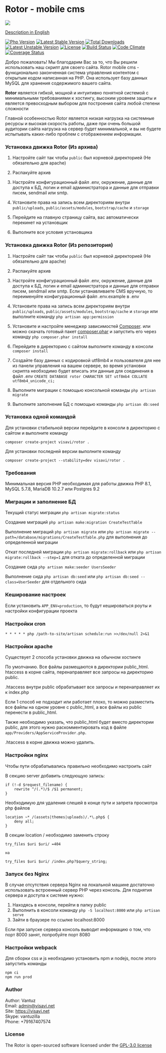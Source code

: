 Rotor - mobile cms
=========

![](/public/assets/img/images/logo.png) 

[Description in English](https://github.com/visavi/rotor/blob/master/readme.md)

[![Php Version](https://img.shields.io/packagist/php-v/visavi/rotor)](https://php.net)
[![Latest Stable Version](https://poser.pugx.org/visavi/rotor/v/stable)](https://packagist.org/packages/visavi/rotor)
[![Total Downloads](https://poser.pugx.org/visavi/rotor/downloads)](https://packagist.org/packages/visavi/rotor)
[![Latest Unstable Version](https://poser.pugx.org/visavi/rotor/v/unstable)](https://packagist.org/packages/visavi/rotor)
[![License](https://poser.pugx.org/visavi/rotor/license)](https://packagist.org/packages/visavi/rotor)
[![Build Status](https://www.travis-ci.com/visavi/rotor.svg?branch=master)](https://www.travis-ci.com/github/visavi/rotor)
[![Code Climate](https://codeclimate.com/github/visavi/rotor/badges/gpa.svg)](https://codeclimate.com/github/visavi/rotor)
[![Coverage Status](https://coveralls.io/repos/github/visavi/rotor/badge.svg?branch=master)](https://coveralls.io/github/visavi/rotor?branch=master)

Добро пожаловать!
Мы благодарим Вас за то, что Вы решили использовать наш скрипт для своего сайта. Rotor mobile cms - функционально законченная система управления контентом с открытым кодом написанная на PHP. Она использует базу данных MySQL для хранения содержимого вашего сайта.

**Rotor** является гибкой, мощной и интуитивно понятной системой с минимальными требованиями к хостингу, высоким уровнем защиты и является превосходным выбором для построения сайта любой степени сложности

Главной особенностью Rotor является низкая нагрузка на системные ресурсы и высокая скорость работы, даже при очень большой аудитории сайта нагрузка на сервер будет минимальной, и вы не будете испытывать каких-либо проблем с отображением информации.

### Установка движка Rotor (Из архива)

1. Настройте сайт так чтобы `public` был корневой директорией (Не обязательно для apache)

2. Распакуйте архив

3. Настройте конфигурационный файл .env, окружение, данные для доступа к БД, логин и email администратора и данные для отправки писем, sendmail или smtp.
    
4. Установите права на запись всем директориям внутри `public/uploads`, `public/assets/modules`, `bootstrap/cache` и `storage`
   
5. Перейдите на главную страницу сайта, вас автоматически перекинет на установщик

6. Выполните все условия установщика

###  Установка движка Rotor (Из репозитория)

1. Настройте сайт так чтобы `public` был корневой директорией (Не обязательно для apache)

2. Распакуйте архив
   
3. Настройте конфигурационный файл .env, окружение, данные для доступа к БД, логин и email администратора и данные для отправки писем, sendmail или smtp. Если устанавливаете CMS вручную, то переименуйте конфигурационный файл .env.example в .env

4. Установите права на запись всем директориям внутри `public/uploads`, `public/assets/modules`, `bootstrap/cache` и `storage` или выполните команду `php artisan app:permission`
   
5. Установите и настройте менеджер зависимостей [Composer](https://getcomposer.org).
   или можно скачать готовый пакет 
    [composer.phar](https://getcomposer.org/composer.phar)
    и запустить его через команду
   `php composer.phar install`

6. Перейдите в директорию с сайтом выполните команду в консоли `composer install`

7. Создайте базу данных с кодировкой utf8mb4 и пользователя для нее из панели управления на вашем сервере, во время установки скрипта необходимо будет вписать эти данные для соединения в файл .env
`CREATE DATABASE rotor CHARACTER SET utf8mb4 COLLATE utf8mb4_unicode_ci;`  
   
8. Выполните миграции с помощью консольной команды `php artisan migrate`

9. Выполните заполнение БД с помощью команды `php artisan db:seed`

### Установка одной командой
Для установки стабильной версии перейдите в консоли в директорию с сайтом и выполните команду 
```
composer create-project visavi/rotor .
```

Для установки последней версии выполните команду
```
composer create-project --stability=dev visavi/rotor .
```

### Требования

Минимальная версия PHP необходимая для работы движка PHP 8.1, MySQL 5.7.8, MariaDB 10.2.7 или Postgres 9.2 

### Миграции и заполнение БД

Текущий статус миграции `php artisan migrate:status`

Создание миграций `php artisan make:migration CreateTestTable`

Выполнение миграций `php artisan migrate` или `php artisan migrate --path=/database/migrations/CreateTestTable.php` для выполнения до определенной миграции

Откат последней миграции `php artisan migrate:rollback` или `php artisan migrate:rollback --step=1` для отката до определенной миграции

Создание сида `php artisan make:seeder UsersSeeder`

Выполнение сида `php artisan db:seed` или `php artisan db:seed --class=UserSeeder` для отдельного сида

### Кеширование настроек

Если установить `APP_ENV=production`, то будут кешироваться роуты и настройки конфигурации проекта

### Настройки cron

```
* * * * * php /path-to-site/artisan schedule:run >>/dev/null 2>&1
```

### Настройки apache

Существует 2 способа установки движка на обычном хостинге

По умолчанию. Все файлы размещаются в директории public_html. htaccess в корне сайта, перенаправляет все запросы на директорию public. 

.htaccess внутри public обрабатывает все запросы и перенаправляет их к index.php

Если 1 способ не подходит или работает плохо, то можно разместить все файлы на одном уровне с public_html, а все файлы из public перенести в public_html. 

Также необходимо указать, что public_html будет вместо директории public, для этого нужно раскомментировать код в файле `app/Providers/AppServiceProvider.php`. 

.htaccess в корне движка можно удалить.


### Настройки nginx

Чтобы пути обрабатывались правильно необходимо настроить сайт

В секцию server добавить следующую запись: 

```
if (!-d $request_filename) {
    rewrite ^/(.*)/$ /$1 permanent;
}

```
Необходимую для удаления слешей в конце пути и запрета просмотра php файлов

```
location ~* /(assets|themes|uploads)/.*\.php$ {
    deny all;
}
```
В секции location / необходимо заменить строку

```
try_files $uri $uri/ =404

на

try_files $uri $uri/ /index.php?$query_string;
```

### Запуск без Nginx

В случае отсутствия сервера Nginx на локальной машине достаточно использовать встроенный сервер PHP через консоль. Для поднятия сервера и доступа к системе нужно:

1. Находясь в консоли, перейти в папку public
2. Выполнить в консоли команду `php -S localhost:8000` или `php artisan serve`
3. Зайти в браузере по ссылке localhost:8000

Если при запуске сервера консоль выводит информацию о том, что порт 8000 занят, попробуйте порт 8080

### Настройки webpack

Для сборки css и js необходимо установить npm и nodejs, после этого запустить команды
```
npm ci
npm run prod
```

### Author
Author: Vantuz  
Email: admin@visavi.net  
Site: https://visavi.net  
Skype: vantuzilla  
Phone: +79167407574  

### License

The Rotor is open-sourced software licensed under the [GPL-3.0 license](http://opensource.org/licenses/GPL-3.0)

